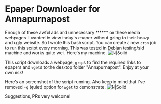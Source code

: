 # Epaper Downloader for Annapurnapost
Enough of these awful ads and unnecessary ****** on these media webpages. I wanted to view today's epaper without going to their heavy and ugly website. So I wrote this bash script. You can create a new `cron` job to run this script every morning. This was tested in Debian testing/sid machine and works quite well. Here's my machine. 
![N|Solid](https://i.imgur.com/PuXS8sW.png)

This script downloads a webpage, `grep`s to find the required links to epapers and `wget`s to the desktop folder "Annapurnapost". Enjoy at your own risk!

Here's an screenshot of the script running. Also keep in mind that I've removed `-q` (quiet) option for `wget` to demonstrate.
![N|Solid](https://i.imgur.com/55gB8zA.png)

Suggestions, PRs very welcome!
